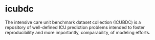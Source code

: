 
<!-- README.md is generated from README.Rmd. Please edit that file -->

# icubdc

<!-- badges: start -->
<!-- badges: end -->

The intensive care unit benchmark dataset collection (ICUBDC) is a
repository of well-defined ICU prediction problems intended to foster
reproducibility and more importantly, comparability, of modeling
efforts.
